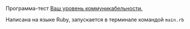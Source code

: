Программа-тест [Ваш уровень коммуникабельности.](http://syntone.ru/psytesty/vash-uroven-obshhitelnosti/)

Написана на языке Ruby, запускается в терминале командой `main.rb`
